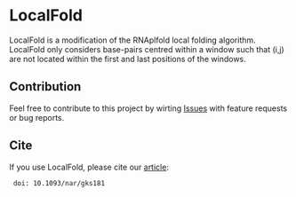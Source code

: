 # LocalFold
LocalFold is a modification of the RNAplfold local folding algorithm. LocalFold only considers base-pairs centred within a window such that (i,j) are not located within the first and last positions of the windows. 

## Contribution

Feel free to contribute to this project by wirting [Issues](https://github.com/BackofenLab/LocalFold/issues) with feature requests or bug reports.

## Cite
If you use LocalFold, please cite our [article](http://nar.oxfordjournals.org/content/40/12/5215.long):
```
 doi: 10.1093/nar/gks181 
```

